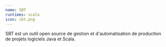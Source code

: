 ```yaml
---
name: SBT
runtimes: scala
icon: sbt.png
---
```


SBT est un outil open source de gestion et d'automatisation de production de projets logiciels Java et Scala.